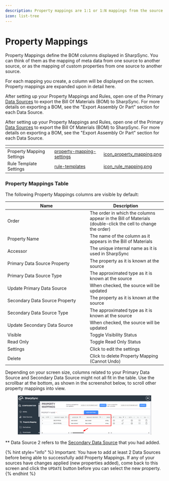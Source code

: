 ```yaml
---
description: Property mappings are 1:1 or 1:N mappings from the source to the destination.
icon: list-tree
---
```


# Property Mappings

Property Mappings define the BOM columns displayed in SharpSync. You can think of them as the mapping of meta data from one source to another source, or as the mapping of custom properties from one source to another source.

For each mapping you create, a column will be displayed on the screen. Property mappings are expanded upon in detail here.

After setting up your Property Mappings and Rules, open one of the Primary [Data Sources](data-sources.md) to export the Bill Of Materials (BOM) to SharpSync. For more details on exporting a BOM, see the "Export Assembly Or Part" section for each Data Source.

After setting up your Property Mappings and Rules, open one of the Primary [Data Sources](https://sharpsync.gitbook.io/sharpsync/~/changes/zcOMaRcqMhiRElzWzdJZ/fundamentals/data-sources) to export the Bill Of Materials (BOM) to SharpSync. For more details on exporting a BOM, see the "Export Assembly Or Part" section for each Data Source.

<table data-view="cards"><thead><tr><th></th><th data-type="content-ref"></th><th data-hidden data-card-cover data-type="files"></th></tr></thead><tbody><tr><td>Property Mapping Settings</td><td><a href="../property-mappings/property-mapping-settings/">property-mapping-settings</a></td><td><a href="../.gitbook/assets/icon_property_mapping.png">icon_property_mapping.png</a></td></tr><tr><td>Rule Template Settings</td><td><a href="../property-mappings/rule-templates/">rule-templates</a></td><td><a href="../.gitbook/assets/icon_rule_mapping.png">icon_rule_mapping.png</a></td></tr></tbody></table>

### Property Mappings Table <a href="#default-property-mappings" id="default-property-mappings"></a>

The following Property Mappings columns are visible by default:

<table><thead><tr><th width="248">Name</th><th>Description</th></tr></thead><tbody><tr><td>Order</td><td>The order in which the columns appear in the Bill of Materials (double-click the cell to change the order)</td></tr><tr><td>Property Name</td><td>The name of the column as it appears in the Bill of Materials</td></tr><tr><td>Accessor</td><td>The unique internal name as it is used in SharpSync</td></tr><tr><td>Primary Data Source  Property</td><td>The property as it is known at the source</td></tr><tr><td>Primary Data Source Type</td><td>The approximated type as it is known at the source</td></tr><tr><td>Update Primary Data Source</td><td>When checked, the source will be updated</td></tr><tr><td>Secondary Data Source Property</td><td>The property as it is known at the source</td></tr><tr><td>Secondary Data Source Type</td><td>The approximated type as it is known at the source</td></tr><tr><td>Update Secondary Data Source</td><td>When checked, the source will be updated</td></tr><tr><td>Visible</td><td>Toggle Visibility Status</td></tr><tr><td>Read Only</td><td>Toggle Read Only Status</td></tr><tr><td>Settings</td><td>Click to edit the settings</td></tr><tr><td>Delete</td><td>Click to delete Property Mapping (Cannot Undo)</td></tr></tbody></table>

Depending on your screen size, columns related to your Primary Data Source and Secondary Data Source might not all fit in the table. Use the scrollbar at the bottom, as shown in the screenshot below, to scroll other property mappings into view.

<figure><img src="../.gitbook/assets/image (6).png" alt=""><figcaption></figcaption></figure>

\*\* Data Source 2 refers to the [Secondary Data Source](data-sources.md) that you had added.



{% hint style="info" %}
Important: You have to add at least 2 Data Sources before being able to successfully add Property Mappings. If any of your sources have changes applied (new properties added), come back to this screen and click the `UPDATE`  button before you can select the new property.
{% endhint %}

